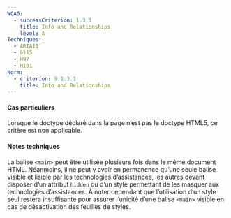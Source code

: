 ```yaml
---
WCAG:
  - successCriterion: 1.3.1
    title: Info and Relationships
    level: A
Techniques:
  - ARIA11
  - G115
  - H97
  - H101
Norm:
  - criterion: 9.1.3.1
    title: Info and Relationships
---
```


#### Cas particuliers

Lorsque le doctype déclaré dans la page n’est pas le doctype HTML5, ce critère est non applicable.

#### Notes techniques

La balise `<main>` peut être utilisée plusieurs fois dans le même document HTML. Néanmoins, il ne peut y avoir en permanence qu’une seule balise visible et lisible par les technologies d’assistances, les autres devant disposer d’un attribut `hidden` ou d’un style permettant de les masquer aux technologies d’assistances. À noter cependant que l’utilisation d’un style seul restera insuffisante pour assurer l’unicité d’une balise `<main>` visible en cas de désactivation des feuilles de styles.
